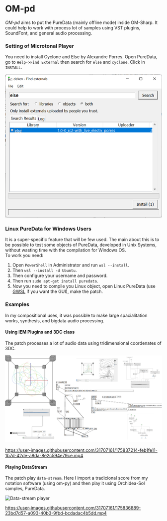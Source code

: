 # OM-pd 


*OM-pd* aims to put the PureData (mainly offline mode) inside OM-Sharp. It could help to work with process lot of samples using VST plugins, SoundFont, and general audio processing.


### Setting of Microtonal Player

You need to install Cyclone and Else by Alexandre Porres. Open PureData, go to `Help->Find External` then search for `else` and `cyclone`. Click in `INSTALL`.


<img src="https://github.com/charlesneimog/OM-pd/blob/master/resources/Using%20Deken.png" width="512"/>


### Linux PureData for Windows Users

It is a super-specific feature that will be few used. The main about this is to be possible to test some objects of PureData, developed in Unix Systems, without wasting time with the compilation for Windows OS.  
To work you need: 

1. Open `PowerShell` in Administrator and run `wsl --install`.
2. Then `wsl --install -d Ubuntu`. 
3. Then configure your username and password.
4. Then run `sudo apt-get install puredata`.
5. Now you need to compile you Linux object, open Linux PureData (use [GWSL](https://github.com/Opticos/GWSL-Source) if you want the GUI), make the patch. 

### Examples 


In my compositional uses, it was possible to make large spacialitation works, synthesis, and bigdata audio processing.


#### Using IEM Plugins and 3DC class

The patch processes a lot of audio data using tridimensional coordenates of 3DC.

![IEM Plugins and OM-pd](https://github.com/charlesneimog/OM-pd/blob/master/resources/Exemplo%20-%20Espacializacao.png)

https://user-images.githubusercontent.com/31707161/175837214-feb1fe11-1b7d-42de-a8da-8e2c594e79ce.mp4

#### Playing DataStream

The patch play `data-stream`. Here I import a tradicional score from my notation software (using om-py) and then play it using Orchidea-Sol samples, PureData.  

![Data-stream player](https://user-images.githubusercontent.com/31707161/175836639-b4bef184-53c4-4389-97e6-4cf1fb248cce.png)

https://user-images.githubusercontent.com/31707161/175836889-23bd7d57-a093-40b3-9fbd-bcdadac4b5dd.mp4


  
